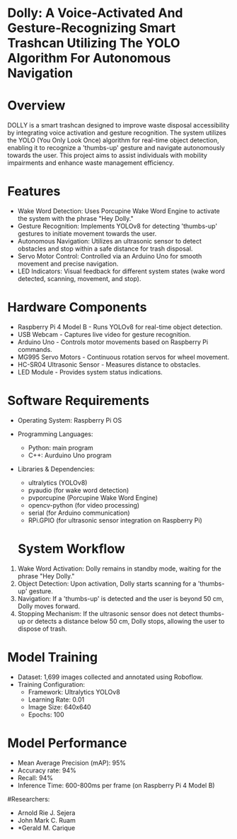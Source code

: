 # Dolly: A Voice-Activated And Gesture-Recognizing Smart Trashcan Utilizing The YOLO Algorithm For Autonomous Navigation

# Overview

DOLLY is a smart trashcan designed to improve waste disposal accessibility by integrating voice activation and gesture recognition. The system utilizes the YOLO (You Only Look Once) algorithm for real-time object detection, enabling it to recognize a 'thumbs-up' gesture and navigate autonomously towards the user. This project aims to assist individuals with mobility impairments and enhance waste management efficiency.

# Features

* Wake Word Detection: Uses Porcupine Wake Word Engine to activate the system with the phrase "Hey Dolly."
* Gesture Recognition: Implements YOLOv8 for detecting 'thumbs-up' gestures to initiate movement towards the user.
* Autonomous Navigation: Utilizes an ultrasonic sensor to detect obstacles and stop within a safe distance for trash disposal.
* Servo Motor Control: Controlled via an Arduino Uno for smooth movement and precise navigation.
* LED Indicators: Visual feedback for different system states (wake word detected, scanning, movement, and stop).

# Hardware Components

- Raspberry Pi 4 Model B - Runs YOLOv8 for real-time object detection.
- USB Webcam - Captures live video for gesture recognition.
- Arduino Uno - Controls motor movements based on Raspberry Pi commands.
- MG995 Servo Motors - Continuous rotation servos for wheel movement.
- HC-SR04 Ultrasonic Sensor - Measures distance to obstacles.
- LED Module - Provides system status indications.

# Software Requirements

- Operating System: Raspberry Pi OS
- Programming Languages:
    - Python: main program
    - C++: Aurduino Uno program
- Libraries & Dependencies:
    - ultralytics (YOLOv8)
    - pyaudio (for wake word detection)
    - pvporcupine (Porcupine Wake Word Engine)
    - opencv-python (for video processing)
    - serial (for Arduino communication)
    - RPi.GPIO (for ultrasonic sensor integration on Raspberry Pi)

  # System Workflow

1. Wake Word Activation: Dolly remains in standby mode, waiting for the phrase "Hey Dolly."
2. Object Detection: Upon activation, Dolly starts scanning for a 'thumbs-up' gesture.
3. Navigation: If a 'thumbs-up' is detected and the user is beyond 50 cm, Dolly moves forward.
4. Stopping Mechanism: If the ultrasonic sensor does not detect thumbs-up or detects a distance below 50 cm, Dolly stops, allowing the user to dispose of trash.

# Model Training

- Dataset: 1,699 images collected and annotated using Roboflow.
- Training Configuration:
    - Framework: Ultralytics YOLOv8
    - Learning Rate: 0.01
    - Image Size: 640x640
    - Epochs: 100

# Model Performance

- Mean Average Precision (mAP): 95%
- Accuracy rate: 94%
- Recall: 94%
- Inference Time: 600-800ms per frame (on Raspberry Pi 4 Model B)

#Researchers:
- Arnold Rie J. Sejera
- John Mark C. Ruam
- *Gerald M. Carique







 











